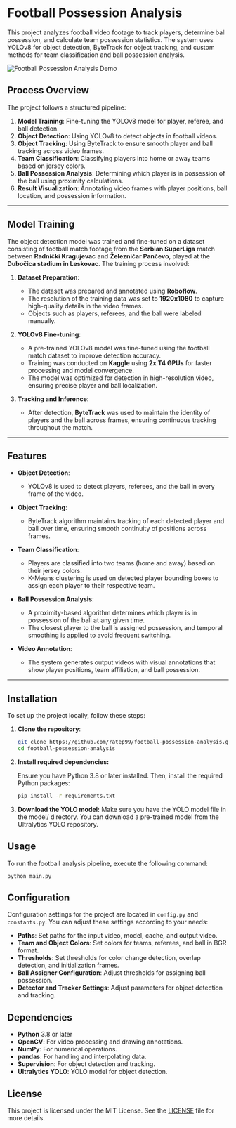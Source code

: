 # Football Possession Analysis

This project analyzes football video footage to track players, determine ball possession, and calculate team possession statistics. The system uses YOLOv8 for object detection, ByteTrack for object tracking, and custom methods for team classification and ball possession analysis.

![Football Possession Analysis Demo](./rfkzel.gif)

## Process Overview

The project follows a structured pipeline:

1. **Model Training**: Fine-tuning the YOLOv8 model for player, referee, and ball detection.
2. **Object Detection**: Using YOLOv8 to detect objects in football videos.
3. **Object Tracking**: Using ByteTrack to ensure smooth player and ball tracking across video frames.
4. **Team Classification**: Classifying players into home or away teams based on jersey colors.
5. **Ball Possession Analysis**: Determining which player is in possession of the ball using proximity calculations.
6. **Result Visualization**: Annotating video frames with player positions, ball location, and possession information.

---

## Model Training

The object detection model was trained and fine-tuned on a dataset consisting of football match footage from the **Serbian SuperLiga** match between **Radnički Kragujevac** and **Železničar Pančevo**, played at the **Dubočica stadium in Leskovac**. The training process involved:

1. **Dataset Preparation**:
   - The dataset was prepared and annotated using **Roboflow**.
   - The resolution of the training data was set to **1920x1080** to capture high-quality details in the video frames.
   - Objects such as players, referees, and the ball were labeled manually.

2. **YOLOv8 Fine-tuning**:
   - A pre-trained YOLOv8 model was fine-tuned using the football match dataset to improve detection accuracy.
   - Training was conducted on **Kaggle** using **2x T4 GPUs** for faster processing and model convergence.
   - The model was optimized for detection in high-resolution video, ensuring precise player and ball localization.

3. **Tracking and Inference**:
   - After detection, **ByteTrack** was used to maintain the identity of players and the ball across frames, ensuring continuous tracking throughout the match.

---

## Features

- **Object Detection**: 
  - YOLOv8 is used to detect players, referees, and the ball in every frame of the video.
  
- **Object Tracking**:
  - ByteTrack algorithm maintains tracking of each detected player and ball over time, ensuring smooth continuity of positions across frames.

- **Team Classification**:
  - Players are classified into two teams (home and away) based on their jersey colors. 
  - K-Means clustering is used on detected player bounding boxes to assign each player to their respective team.

- **Ball Possession Analysis**:
  - A proximity-based algorithm determines which player is in possession of the ball at any given time.
  - The closest player to the ball is assigned possession, and temporal smoothing is applied to avoid frequent switching.

- **Video Annotation**:
  - The system generates output videos with visual annotations that show player positions, team affiliation, and ball possession.

---

## Installation

To set up the project locally, follow these steps:

1. **Clone the repository**:
   ```bash
   git clone https://github.com/ratep99/football-possession-analysis.git
   cd football-possession-analysis


2. **Install required dependencies:**

    Ensure you have Python 3.8 or later installed. Then, install the required Python packages:
   ```bash
   pip install -r requirements.txt
   
3. **Download the YOLO model:**
    Make sure you have the YOLO model file in the model/ directory. You can download a pre-trained model from the Ultralytics YOLO repository.

## Usage

To run the football analysis pipeline, execute the following command:

    python main.py

## Configuration

Configuration settings for the project are located in `config.py` and `constants.py`. You can adjust these settings according to your needs:

- **Paths**: Set paths for the input video, model, cache, and output video.
- **Team and Object Colors**: Set colors for teams, referees, and ball in BGR format.
- **Thresholds**: Set thresholds for color change detection, overlap detection, and initialization frames.
- **Ball Assigner Configuration**: Adjust thresholds for assigning ball possession.
- **Detector and Tracker Settings**: Adjust parameters for object detection and tracking.

## Dependencies

- **Python** 3.8 or later
- **OpenCV**: For video processing and drawing annotations.
- **NumPy**: For numerical operations.
- **pandas**: For handling and interpolating data.
- **Supervision**: For object detection and tracking.
- **Ultralytics YOLO**: YOLO model for object detection.

## License

This project is licensed under the MIT License. See the [LICENSE](LICENSE) file for more details.


